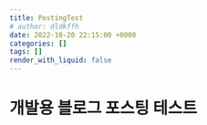 ```yaml
---
title: PostingTest
# author: dldkffh
date: 2022-10-20 22:15:00 +0000
categories: []
tags: [] 
render_with_liquid: false
---
```


# 개발용 블로그 포스팅 테스트


